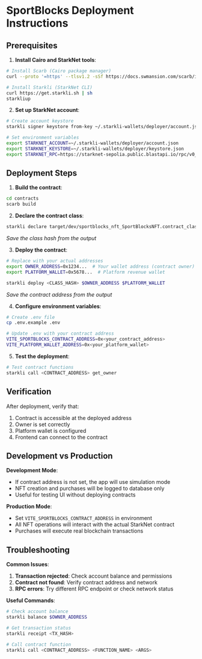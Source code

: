 
# SportBlocks Deployment Instructions

## Prerequisites

1. **Install Cairo and StarkNet tools**:
```bash
# Install Scarb (Cairo package manager)
curl --proto '=https' --tlsv1.2 -sSf https://docs.swmansion.com/scarb/install.sh | sh

# Install Starkli (StarkNet CLI)
curl https://get.starkli.sh | sh
starkliup
```

2. **Set up StarkNet account**:
```bash
# Create account keystore
starkli signer keystore from-key ~/.starkli-wallets/deployer/account.json

# Set environment variables
export STARKNET_ACCOUNT=~/.starkli-wallets/deployer/account.json
export STARKNET_KEYSTORE=~/.starkli-wallets/deployer/keystore.json
export STARKNET_RPC=https://starknet-sepolia.public.blastapi.io/rpc/v0_7
```

## Deployment Steps

1. **Build the contract**:
```bash
cd contracts
scarb build
```

2. **Declare the contract class**:
```bash
starkli declare target/dev/sportblocks_nft_SportBlocksNFT.contract_class.json
```
*Save the class hash from the output*

3. **Deploy the contract**:
```bash
# Replace with your actual addresses
export OWNER_ADDRESS=0x1234...  # Your wallet address (contract owner)
export PLATFORM_WALLET=0x5678...  # Platform revenue wallet

starkli deploy <CLASS_HASH> $OWNER_ADDRESS $PLATFORM_WALLET
```
*Save the contract address from the output*

4. **Configure environment variables**:
```bash
# Create .env file
cp .env.example .env

# Update .env with your contract address
VITE_SPORTBLOCKS_CONTRACT_ADDRESS=0x<your_contract_address>
VITE_PLATFORM_WALLET_ADDRESS=0x<your_platform_wallet>
```

5. **Test the deployment**:
```bash
# Test contract functions
starkli call <CONTRACT_ADDRESS> get_owner
```

## Verification

After deployment, verify that:
1. Contract is accessible at the deployed address
2. Owner is set correctly
3. Platform wallet is configured
4. Frontend can connect to the contract

## Development vs Production

**Development Mode**: 
- If contract address is not set, the app will use simulation mode
- NFT creation and purchases will be logged to database only
- Useful for testing UI without deploying contracts

**Production Mode**:
- Set `VITE_SPORTBLOCKS_CONTRACT_ADDRESS` in environment
- All NFT operations will interact with the actual StarkNet contract
- Purchases will execute real blockchain transactions

## Troubleshooting

**Common Issues**:

1. **Transaction rejected**: Check account balance and permissions
2. **Contract not found**: Verify contract address and network
3. **RPC errors**: Try different RPC endpoint or check network status

**Useful Commands**:
```bash
# Check account balance
starkli balance $OWNER_ADDRESS

# Get transaction status
starkli receipt <TX_HASH>

# Call contract function
starkli call <CONTRACT_ADDRESS> <FUNCTION_NAME> <ARGS>
```
